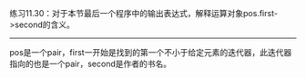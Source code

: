 练习11.30：对于本节最后一个程序中的输出表达式，解释运算对象pos.first->second的含义。

---

pos是一个pair，first一开始是找到的第一个不小于给定元素的迭代器，此迭代器指向的也是一个pair，second是作者的书名。
